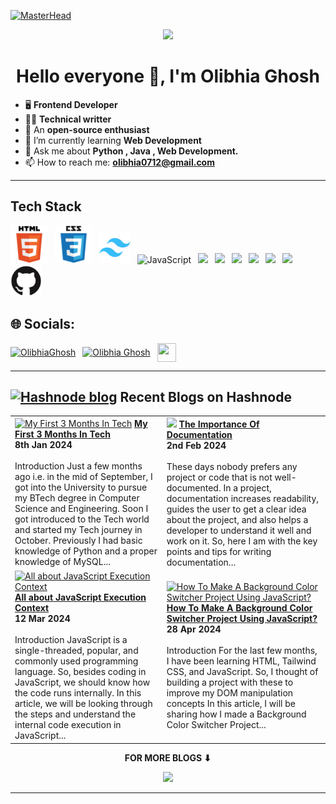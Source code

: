 [![MasterHead](https://github.com/OlibhiaGhosh/OlibhiaGhosh/blob/main/LINKDIN%20BANNER.png)](https://github.com/OlibhiaGhosh)

<p align="center"><img src="https://readme-typing-svg.herokuapp.com/?font=Mitr&color=A13B3B&size=20&center=true&vCenter=true&lines=!+!+Welcome+to+my+Profile+!+!;I+am+excited+to+learn+and+grow;Interested+in+Web-Dev+and+coding...;Have+a+great+day+ahead+!!"></p>


<h1 align="center">Hello everyone 👋, I'm Olibhia Ghosh</h1>

- 🖥️ **Frontend Developer**
- 👨‍💻 **Technical writter**
- 🌱 An **open-source enthusiast**
- 🔭 I’m currently learning **Web Development** 
- 💬 Ask me about **Python , Java , Web Development.**
- 📫 How to reach me: **olibhia0712@gmail.com**

---



## **Tech Stack**
<img src="https://raw.githubusercontent.com/devicons/devicon/master/icons/html5/html5-original-wordmark.svg" alt="html5" height="60"/>&ensp;
<img src="https://raw.githubusercontent.com/devicons/devicon/master/icons/css3/css3-original-wordmark.svg" alt="css3" height="60"/>&ensp;
<img height="50" src="https://github.com/devicons/devicon/blob/master/icons/tailwindcss/tailwindcss-original.svg" />&ensp;
<img height="50" src="https://cdn.jsdelivr.net/gh/devicons/devicon/icons/javascript/javascript-original.svg" alt="JavaScript" />&ensp;
<img height="50" src="https://cdn.jsdelivr.net/gh/devicons/devicon/icons/react/react-original.svg" />&ensp;
<img height="50" src="https://cdn.jsdelivr.net/gh/devicons/devicon/icons/java/java-original.svg" />&ensp;
<img height="50" src="https://cdn.jsdelivr.net/gh/devicons/devicon/icons/python/python-original.svg" />&ensp;
<img height="50" src="https://cdn.jsdelivr.net/gh/devicons/devicon/icons/vscode/vscode-original.svg"/>&ensp;
<img height="50" src="https://cdn.jsdelivr.net/gh/devicons/devicon/icons/figma/figma-original.svg" />&ensp;
<img height="50" src="https://cdn.jsdelivr.net/gh/devicons/devicon/icons/git/git-original.svg" />&ensp;
<img height="50" src="https://github.com/devicons/devicon/blob/master/icons/github/github-original.svg" />&ensp;



## 🌐 **Socials:**         
<p align="left">
  <a href="https://twitter.com/OlibhiaGhosh" target="blank"><img align="center" src="https://raw.githubusercontent.com/rahuldkjain/github-profile-readme-generator/master/src/images/icons/Social/twitter.svg" alt="OlibhiaGhosh" height="30" width="40" /></a>&ensp;
  <a href="https://www.linkedin.com/in/olibhiaghosh/" target="blank"><img align="center" src="https://raw.githubusercontent.com/rahuldkjain/github-profile-readme-generator/master/src/images/icons/Social/linked-in-alt.svg" alt="Olibhia Ghosh" height="30" width="40" /></a>&ensp;
  <a href="https://olibhia.hashnode.dev/" target="blank"><img align="center" src="https://github.com/Arindam200/Arindam200/blob/main/CDyAuTy75.png" height="30" width="30" /></a>&ensp;
</p>  

  
<hr>

## <a href="https://olibhia.hashnode.dev/"><img src="https://github.com/Arindam200/Arindam200/blob/main/CDyAuTy75.png" title="Hashnode" alt="Hashnode blog" width="25"/></a> Recent Blogs on Hashnode

<!-- HASHNODE_BLOG:START -->
<table><tr><td><a href="https://olibhia.hashnode.dev/my-first-year-in-tech" title="My First 3 Months In Tech"><img src="https://cdn.hashnode.com/res/hashnode/image/upload/v1704745352524/1f9cdf06-3280-4c94-a9d3-9780621f43ca.png?w=1600&h=840&fit=crop&crop=entropy&auto=compress,format&format=webp" alt="My First 3 Months In Tech"   /></a>
<a href="https://olibhia.hashnode.dev/my-first-year-in-tech" title="My First 3 Months In Tech"><strong>My First 3 Months In Tech</strong></a>
<div><strong>8th Jan 2024</strong></div>
<br/> Introduction
Just a few months ago i.e. in the mid of September, I got into the University to pursue my BTech degree in Computer Science and Engineering. Soon I got introduced to the Tech world and started my Tech journey in October. Previously I had basic knowledge of Python and a proper knowledge of MySQL...</td>
 
<td><a href="https://olibhia.hashnode.dev/the-importance-of-documentation" title="The Importance Of Documentation"><img src="https://cdn.hashnode.com/res/hashnode/image/upload/v1706862338821/8d9b4cc6-11e1-4188-be4c-c42fdb1b0635.png?w=1600&h=840&fit=crop&crop=entropy&auto=compress,format&format=webp"/></a>
<a href="https://olibhia.hashnode.dev/the-importance-of-documentation"" title="The Importance Of Documentation"><strong>The Importance Of Documentation</strong></a>
<div><strong>2nd Feb 2024</strong></div>
<br/> These days nobody prefers any project or code that is not well-documented. In a project, documentation increases readability, guides the user to get a clear idea about the project, and also helps a developer to understand it well and work on it. So, here I am with the key points and tips for writing documentation...</td></tr>

<tr><td><a href="https://olibhia.hashnode.dev/all-about-javascript-execution-context" title="All about JavaScript Execution Context"><img src="https://cdn.hashnode.com/res/hashnode/image/upload/v1710218102835/35e3b90a-2acf-49c9-9977-29b1b3b868bf.png?w=1600&h=840&fit=crop&crop=entropy&auto=compress,format&format=webp" alt="All about JavaScript Execution Context" /></a>
<a href="https://olibhia.hashnode.dev/all-about-javascript-execution-context" title="All about JavaScript Execution Context"><strong>All about JavaScript Execution Context</strong></a>
<div><strong>12 Mar 2024</strong></div>
<br/> Introduction
JavaScript is a single-threaded, popular, and commonly used programming language. So, besides coding in JavaScript, we should know how the code runs internally. In this article, we will be looking through the steps and understand the internal code execution in JavaScript...</td>

<td><a href="https://olibhia.hashnode.dev/how-to-make-a-background-color-switcher-project-using-javascript" title="How To Make A Background Color Switcher Project Using JavaScript?"><img src="https://cdn.hashnode.com/res/hashnode/image/upload/v1713614607615/c8305f22-2ffc-4c59-a8b4-35b056802d30.png?w=1600&h=840&fit=crop&crop=entropy&auto=compress,format&format=webp" alt="How To Make A Background Color Switcher Project Using JavaScript?"   /></a>
<a href="https://olibhia.hashnode.dev/how-to-make-a-background-color-switcher-project-using-javascript" title="How To Make A Background Color Switcher Project Using JavaScript?"><strong>How To Make A Background Color Switcher Project Using JavaScript?</strong></a>
<div><strong>28 Apr 2024</strong></div>
<br/> Introduction
For the last few months, I have been learning HTML, Tailwind CSS, and JavaScript.
So, I thought of building a project with these to improve my DOM manipulation concepts
In this article, I will be sharing how I made a Background Color Switcher Project...</td></tr></table>

<div align="center">
<p align="center"><b>FOR MORE BLOGS ⬇</b></p>
<p><a href="https://olibhia.hashnode.dev/"><img src="https://img.shields.io/badge/Hashnode-2962FF?style=for-the-badge&logo=hashnode&logoColor=white"></a></p>
</div>
 
 <hr>
<!-- HASHNODE_BLOG:END -->
 




  
